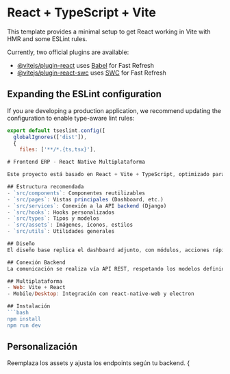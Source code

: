 # React + TypeScript + Vite

This template provides a minimal setup to get React working in Vite with HMR and some ESLint rules.

Currently, two official plugins are available:

- [@vitejs/plugin-react](https://github.com/vitejs/vite-plugin-react/blob/main/packages/plugin-react) uses [Babel](https://babeljs.io/) for Fast Refresh
- [@vitejs/plugin-react-swc](https://github.com/vitejs/vite-plugin-react/blob/main/packages/plugin-react-swc) uses [SWC](https://swc.rs/) for Fast Refresh

## Expanding the ESLint configuration

If you are developing a production application, we recommend updating the configuration to enable type-aware lint rules:

```js
export default tseslint.config([
  globalIgnores(['dist']),
  {
    files: ['**/*.{ts,tsx}'],

# Frontend ERP - React Native Multiplataforma

Este proyecto está basado en React + Vite + TypeScript, optimizado para web, mobile y desktop (usando react-native-web y electron).

## Estructura recomendada
- `src/components`: Componentes reutilizables
- `src/pages`: Vistas principales (Dashboard, etc.)
- `src/services`: Conexión a la API backend (Django)
- `src/hooks`: Hooks personalizados
- `src/types`: Tipos y modelos
- `src/assets`: Imágenes, íconos, estilos
- `src/utils`: Utilidades generales

## Diseño
El diseño base replica el dashboard adjunto, con módulos, acciones rápidas y métricas principales.

## Conexión Backend
La comunicación se realiza vía API REST, respetando los modelos definidos en Django.

## Multiplataforma
- Web: Vite + React
- Mobile/Desktop: Integración con react-native-web y electron

## Instalación
```bash
npm install
npm run dev
```

## Personalización
Reemplaza los assets y ajusta los endpoints según tu backend.
  {
